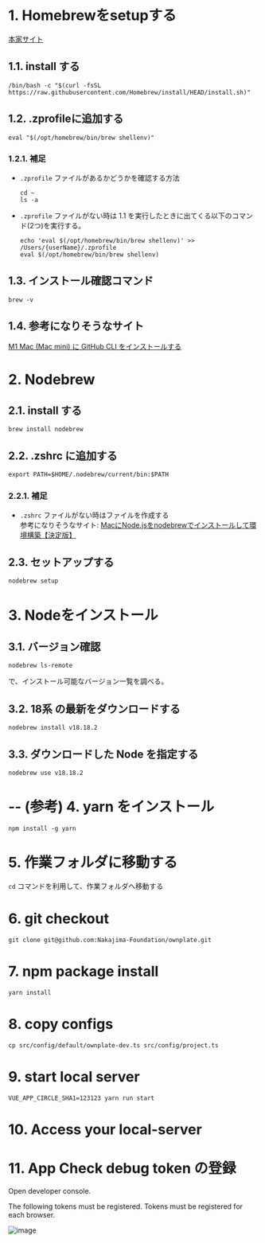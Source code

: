 
# 1. Homebrewをsetupする

[本家サイト](https://brew.sh/ja)

## 1.1. install する
```
/bin/bash -c "$(curl -fsSL https://raw.githubusercontent.com/Homebrew/install/HEAD/install.sh)"
```

## 1.2. .zprofileに追加する
```
eval "$(/opt/homebrew/bin/brew shellenv)"
```

### 1.2.1. 補足
-  `.zprofile` ファイルがあるかどうかを確認する方法  
	```
	cd ~
	ls -a
	```

-  `.zprofile` ファイルがない時は 1.1 を実行したときに出てくる以下のコマンド(2つ)を実行する。
	```
	echo 'eval $(/opt/homebrew/bin/brew shellenv)' >> /Users/{userName}/.zprofile
	eval $(/opt/homebrew/bin/brew shellenv)
	```

## 1.3. インストール確認コマンド  
```
brew -v
```

## 1.4. 参考になりそうなサイト
[M1 Mac (Mac mini) に GitHub CLI をインストールする](https://qiita.com/m-tmatma/items/a908422e26a70fadefdd)


# 2. Nodebrew

## 2.1. install する
```
brew install nodebrew
```

## 2.2. .zshrc に追加する

```
export PATH=$HOME/.nodebrew/current/bin:$PATH
```

### 2.2.1. 補足
-  `.zshrc` ファイルがない時はファイルを作成する  
	参考になりそうなサイト: [MacにNode.jsをnodebrewでインストールして環境構築【決定版】](https://qiita.com/7110/items/efe0be1be11bed1db143)

## 2.3. セットアップする
```
nodebrew setup
```

# 3. Nodeをインストール
## 3.1. バージョン確認
```
nodebrew ls-remote
```
で、インストール可能なバージョン一覧を調べる。

## 3.2. **18系** の最新をダウンロードする

```
nodebrew install v18.18.2 
```

## 3.3. ダウンロードした Node を指定する
```
nodebrew use v18.18.2
```

# -- (参考) 4. yarn をインストール
```
npm install -g yarn
```

# 5. 作業フォルダに移動する
`cd` コマンドを利用して、作業フォルダへ移動する

# 6. git checkout

```
git clone git@github.com:Nakajima-Foundation/ownplate.git
```

# 7. npm package install

```
yarn install
```

# 8. copy configs

```
cp src/config/default/ownplate-dev.ts src/config/project.ts
```

# 9. start local server

```
VUE_APP_CIRCLE_SHA1=123123 yarn run start
```

# 10. Access your local-server

# 11. App Check debug token の登録

Open developer console.

The following tokens must be registered.  Tokens must be registered for each browser.

![image](https://user-images.githubusercontent.com/39753696/191877866-68ad651b-c361-4d84-99f5-cadaf370229b.png)


